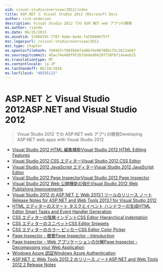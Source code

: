 ```yaml
---
uid: visual-studio/overview/2012/index
title: ASP.NET と Visual Studio 2012 |Microsoft Docs
author: rick-anderson
description: Visual Studio 2012 での ASP.NET web アプリの開発
ms.author: riande
ms.date: 06/25/2013
ms.assetid: 51900291-7787-4a6e-be4e-fa558486f5ff
msc.legacyurl: /visual-studio/overview/2012
msc.type: chapter
ms.openlocfilehash: 7d49d7cf865bb6fad0bf4e90788bcf5c2613ab87
ms.sourcegitcommit: 45ac74e400f9f2b7dbded66297730f6f14a4eb25
ms.translationtype: MT
ms.contentlocale: ja-JP
ms.lasthandoff: 08/16/2018
ms.locfileid: "48255112"
---
```

<a name="aspnet-and-visual-studio-2012"></a><span data-ttu-id="28392-103">ASP.NET と Visual Studio 2012</span><span class="sxs-lookup"><span data-stu-id="28392-103">ASP.NET and Visual Studio 2012</span></span>
====================
> <span data-ttu-id="28392-104">Visual Studio 2012 での ASP.NET web アプリの開発</span><span class="sxs-lookup"><span data-stu-id="28392-104">Developing ASP.NET web apps with Visual Studio 2012</span></span>


- [<span data-ttu-id="28392-105">Visual Studio 2012 HTML 編集機能</span><span class="sxs-lookup"><span data-stu-id="28392-105">Visual Studio 2012 HTML Editing Features</span></span>](visual-studio-2012-html-editing-features.md)
- [<span data-ttu-id="28392-106">Visual Studio 2012 CSS エディター</span><span class="sxs-lookup"><span data-stu-id="28392-106">Visual Studio 2012 CSS Editor</span></span>](visual-studio-2012-css-editor.md)
- [<span data-ttu-id="28392-107">Visual Studio 2012 JavaScript エディター</span><span class="sxs-lookup"><span data-stu-id="28392-107">Visual Studio 2012 JavaScript Editor</span></span>](visual-studio-2012-javascript-editor.md)
- [<span data-ttu-id="28392-108">Visual Studio 2012 Page Inspector</span><span class="sxs-lookup"><span data-stu-id="28392-108">Visual Studio 2012 Page Inspector</span></span>](visual-studio-2012-page-inspector.md)
- [<span data-ttu-id="28392-109">Visual Studio 2012 Web 公開機能の強化</span><span class="sxs-lookup"><span data-stu-id="28392-109">Visual Studio 2012 Web Publishing Improvements</span></span>](visual-studio-2012-web-publishing-improvements.md)
- [<span data-ttu-id="28392-110">Visual Studio 2012 の ASP.NET と Web 2013.1 ツールのリリース ノート</span><span class="sxs-lookup"><span data-stu-id="28392-110">Release Notes for ASP.NET and Web Tools 2013.1 for Visual Studio 2012</span></span>](aspnet-and-web-tools-20131-for-visual-studio-2012.md)
- [<span data-ttu-id="28392-111">HTML エディターのスマート タスクとイベント ハンドラーの生成</span><span class="sxs-lookup"><span data-stu-id="28392-111">HTML Editor Smart Tasks and Event Handler Generation</span></span>](visual-studio-vnext-videos-html-editor-smart-tasks-and-event-handler-generation.md)
- [<span data-ttu-id="28392-112">CSS エディターの階層インデント</span><span class="sxs-lookup"><span data-stu-id="28392-112">CSS Editor Hierarchical Indentation</span></span>](visual-studio-vnext-videos-css-editor-hierarchical-indentation.md)
- [<span data-ttu-id="28392-113">CSS エディターのスニペット</span><span class="sxs-lookup"><span data-stu-id="28392-113">CSS Editor Snippets</span></span>](visual-studio-vnext-videos-css-editor-snippets.md)
- [<span data-ttu-id="28392-114">CSS エディターのカラー ピッカー</span><span class="sxs-lookup"><span data-stu-id="28392-114">CSS Editor Color Picker</span></span>](visual-studio-vnext-videos-css-editor-color-picker.md)
- [<span data-ttu-id="28392-115">Page Inspector - 概要</span><span class="sxs-lookup"><span data-stu-id="28392-115">Page Inspector - Introduction</span></span>](visual-studio-vnext-videos-page-inspector-introduction.md)
- [<span data-ttu-id="28392-116">Page Inspector - Web アプリケーションの分解</span><span class="sxs-lookup"><span data-stu-id="28392-116">Page Inspector - Decomposing your Web Application</span></span>](visual-studio-vnext-videos-page-inspector-decomposing-your-web-application.md)
- [<span data-ttu-id="28392-117">Windows Azure 認証</span><span class="sxs-lookup"><span data-stu-id="28392-117">Windows Azure Authentication</span></span>](windows-azure-authentication.md)
- [<span data-ttu-id="28392-118">ASP.NET と Web Tools 2012.2 のリリース ノート</span><span class="sxs-lookup"><span data-stu-id="28392-118">ASP.NET and Web Tools 2012.2 Release Notes</span></span>](aspnet-and-web-tools-20122-release-notes-rtw.md)
